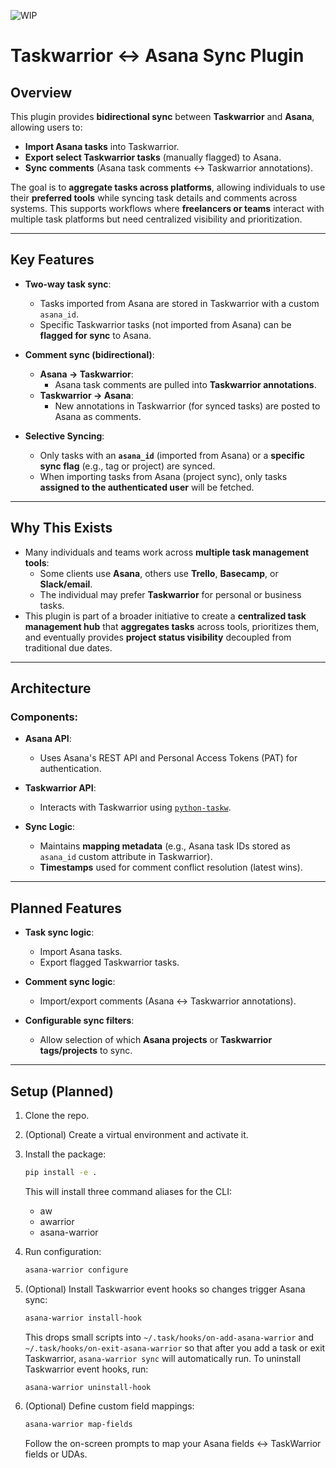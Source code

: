 ![WIP](https://img.shields.io/badge/status-WIP-yellow)

# Taskwarrior ↔ Asana Sync Plugin

## Overview

This plugin provides **bidirectional sync** between **Taskwarrior** and **Asana**, allowing users to:

- **Import Asana tasks** into Taskwarrior.
- **Export select Taskwarrior tasks** (manually flagged) to Asana.
- **Sync comments** (Asana task comments ↔ Taskwarrior annotations).

The goal is to **aggregate tasks across platforms**, allowing individuals to use their **preferred tools** while syncing task details and comments across systems. This supports workflows where **freelancers or teams** interact with multiple task platforms but need centralized visibility and prioritization.

---

## Key Features

- **Two-way task sync**:
  - Tasks imported from Asana are stored in Taskwarrior with a custom `asana_id`.
  - Specific Taskwarrior tasks (not imported from Asana) can be **flagged for sync** to Asana.

- **Comment sync (bidirectional)**:
  - **Asana → Taskwarrior**:
    - Asana task comments are pulled into **Taskwarrior annotations**.
  - **Taskwarrior → Asana**:
    - New annotations in Taskwarrior (for synced tasks) are posted to Asana as comments.

 - **Selective Syncing**:
   - Only tasks with an **`asana_id`** (imported from Asana) or a **specific sync flag** (e.g., tag or project) are synced.
   - When importing tasks from Asana (project sync), only tasks **assigned to the authenticated user** will be fetched.

---

## Why This Exists

- Many individuals and teams work across **multiple task management tools**:
  - Some clients use **Asana**, others use **Trello**, **Basecamp**, or **Slack/email**.
  - The individual may prefer **Taskwarrior** for personal or business tasks.
- This plugin is part of a broader initiative to create a **centralized task management hub** that **aggregates tasks** across tools, prioritizes them, and eventually provides **project status visibility** decoupled from traditional due dates.

---

## Architecture

### Components:

- **Asana API**:
  - Uses Asana's REST API and Personal Access Tokens (PAT) for authentication.

- **Taskwarrior API**:
  - Interacts with Taskwarrior using [`python-taskw`](https://github.com/ralphbean/python-taskw).

- **Sync Logic**:
  - Maintains **mapping metadata** (e.g., Asana task IDs stored as `asana_id` custom attribute in Taskwarrior).
  - **Timestamps** used for comment conflict resolution (latest wins).

---

## Planned Features

- **Task sync logic**:
  - Import Asana tasks.
  - Export flagged Taskwarrior tasks.

- **Comment sync logic**:
  - Import/export comments (Asana ↔ Taskwarrior annotations).

- **Configurable sync filters**:
  - Allow selection of which **Asana projects** or **Taskwarrior tags/projects** to sync.

---

## Setup (Planned)

1. Clone the repo.
2. (Optional) Create a virtual environment and activate it.
3. Install the package:
   ```bash
   pip install -e .
   ```
   This will install three command aliases for the CLI:
   - aw
   - awarrior
   - asana-warrior
4. Run configuration:
   ```bash
   asana-warrior configure
   ```
5. (Optional) Install Taskwarrior event hooks so changes trigger Asana sync:
   ```bash
   asana-warrior install-hook
   ```
   This drops small scripts into `~/.task/hooks/on-add-asana-warrior` and
   `~/.task/hooks/on-exit-asana-warrior` so that after you add a task or exit
   Taskwarrior, `asana-warrior sync` will automatically run.
   To uninstall Taskwarrior event hooks, run:
   ```bash
   asana-warrior uninstall-hook
   ```

6. (Optional) Define custom field mappings:
   ```bash
   asana-warrior map-fields
   ```
   Follow the on-screen prompts to map your Asana fields ↔ TaskWarrior fields or UDAs.

